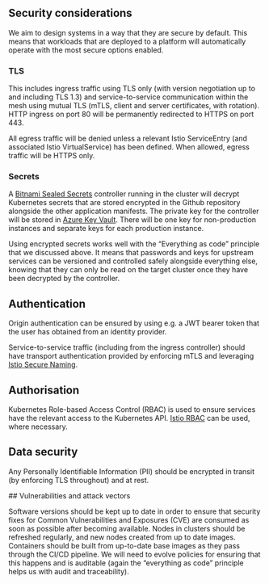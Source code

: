 ## Security considerations

We aim to design systems in a way that they are secure by default. This means that workloads that are deployed to a platform will automatically operate with the most secure options enabled.

### TLS

This includes ingress traffic using TLS only (with version negotiation up to and including TLS 1.3) and service-to-service communication within the mesh using mutual TLS (mTLS, client and server certificates, with rotation). HTTP ingress on port 80 will be permanently redirected to HTTPS on port 443.

All egress traffic will be denied unless a relevant Istio ServiceEntry (and associated Istio VirtualService) has been defined. When allowed, egress traffic will be HTTPS only.

### Secrets

A [Bitnami Sealed Secrets](https://github.com/bitnami-labs/sealed-secrets) controller running in the cluster will decrypt Kubernetes secrets that are stored encrypted in the Github repository alongside the other application manifests. The private key for the controller will be stored in [Azure Key Vault](https://github.com/bitnami-labs/sealed-secrets). There will be one key for non-production instances and separate keys for each production instance.

Using encrypted secrets works well with the “Everything as code” principle that we discussed above. It means that passwords and keys for upstream services can be versioned and controlled safely alongside everything else, knowing that they can only be read on the target cluster once they have been decrypted by the controller.

## Authentication

Origin authentication can be ensured by using e.g. a JWT bearer token that the user has obtained from an identity provider.

Service-to-service traffic (including from the ingress controller) should have transport authentication provided by enforcing mTLS and leveraging [Istio Secure Naming](https://istio.io/docs/concepts/security/).

## Authorisation

Kubernetes Role-based Access Control (RBAC) is used to ensure services have the relevant access to the Kubernetes API.
[Istio RBAC](https://istio.io/docs/reference/config/authorization/istio.rbac.v1alpha1/) can be used, where necessary.

## Data security

Any Personally Identifiable Information (PII) should be encrypted in transit (by enforcing TLS throughout) and at rest.

## Vulnerabilities and attack vectors

Software versions should be kept up to date in order to ensure that security fixes for Common Vulnerabilities and Exposures (CVE) are consumed as soon as possible after becoming available. Nodes in clusters should be refreshed regularly, and new nodes created from up to date images. Containers should be built from up-to-date base images as they pass through the CI/CD pipeline. We will need to evolve policies for ensuring that this happens and is auditable (again the “everything as code” principle helps us with audit and traceability).
